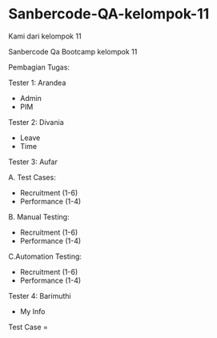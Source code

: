 # Sanbercode-QA-kelompok-11
Kami dari kelompok 11 

Sanbercode Qa Bootcamp kelompok 11

Pembagian Tugas:

Tester 1:  Arandea
- Admin
- PIM

Tester 2: Divania
- Leave
- Time

Tester 3: Aufar

A. Test Cases:
- Recruitment (1-6)
- Performance (1-4)

B. Manual Testing:
- Recruitment (1-6)
- Performance (1-4)

C.Automation Testing:
- Recruitment (1-6)
- Performance (1-4)

Tester 4: Barimuthi
- My Info

Test Case = 
